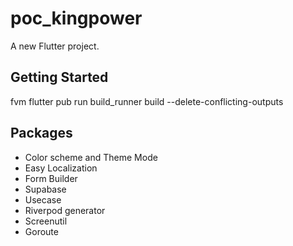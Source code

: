 # poc_kingpower

A new Flutter project.

## Getting Started


fvm flutter pub run build_runner build --delete-conflicting-outputs

## Packages
- Color scheme and Theme Mode
- Easy Localization
- Form Builder
- Supabase
- Usecase
- Riverpod generator
- Screenutil
- Goroute





